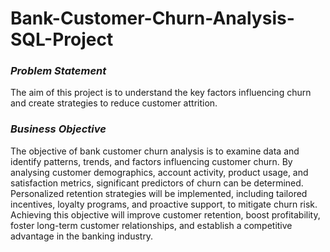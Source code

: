 # Bank-Customer-Churn-Analysis-SQL-Project

### *Problem Statement*
The aim of this project is to understand the key factors influencing churn and create strategies to reduce customer attrition.


### *Business Objective*
The objective of bank customer churn analysis is to examine data and identify patterns, trends, and factors influencing customer churn. By analysing customer demographics, account activity, product usage, and satisfaction metrics, significant predictors of churn can be determined. Personalized retention strategies will be implemented, including tailored incentives, loyalty programs, and proactive support, to mitigate churn risk. Achieving this objective will improve customer retention, boost profitability, foster long-term customer relationships, and establish a competitive advantage in the banking industry.
